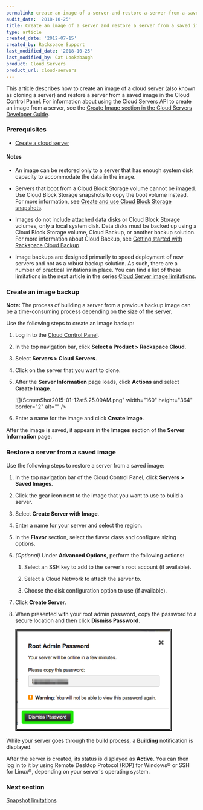```yaml
---
permalink: create-an-image-of-a-server-and-restore-a-server-from-a-saved-image/
audit_date: '2018-10-25'
title: Create an image of a server and restore a server from a saved image
type: article
created_date: '2012-07-15'
created_by: Rackspace Support
last_modified_date: '2018-10-25'
last_modified_by: Cat Lookabaugh
product: Cloud Servers
product_url: cloud-servers
---
```


This article describes how to create an image of a cloud server (also known as
cloning a server) and restore a server from a saved image in the Cloud Control
Panel. For information about using the Cloud Servers API to create an image from
a server, see the [Create Image section in the Cloud Servers Developer Guide](https://docs.rackspace.com/docs/cloud-servers/v2/developer-guide/#create-image-of-specified-server).

### Prerequisites

- [Create a cloud server](/support/how-to/create-a-cloud-server)

#### Notes

- An image can be restored only to a server that has enough system disk capacity
to accommodate the data in the image.

- Servers that boot from a Cloud Block Storage volume cannot be imaged. Use
Cloud Block Storage snapshots to copy the boot volume instead. For more
information, see [Create and use Cloud Block Storage snapshots](/support/how-to/create-and-use-cloud-block-storage-snapshots).

- Images do not include attached data disks or Cloud Block Storage volumes,
only a local system disk. Data disks must be backed up using a Cloud Block
Storage volume, Cloud Backup, or another backup solution. For more information
about Cloud Backup, see [Getting started with Rackspace Cloud Backup](/support/how-to/cloud-backup).

-  Image backups are designed primarily to speed deployment of new servers and
not as a robust backup solution. As such, there are a number of practical
limitations in place. You can find a list of these limitations in the next
article in the series [Cloud Server image limitations](/support/how-to/rackspace-cloud-essentials-cloud-server-image-limitations).

### Create an image backup

**Note:** The process of building a server from a previous backup image can be
a time-consuming process depending on the size of the server.

Use the following steps to create an image backup:

1. Log in to the [Cloud Control Panel](https://login.rackspace.com).

2. In the top navigation bar, click **Select a Product > Rackspace Cloud**.

3. Select **Servers > Cloud Servers**.

4. Click on the server that you want to clone.

5. After the **Server Information** page loads, click **Actions** and select **Create Image**.

    ![](ScreenShot2015-01-12at5.25.09AM.png" width="160" height="364" border="2" alt=""  />

6. Enter a name for the image and click **Create Image**.

After the image is saved, it appears in the **Images** section of the **Server Information** page.

### Restore a server from a saved image

Use the following steps to restore a server from a saved image:

1. In the top navigation bar of the Cloud Control Panel, click **Servers > Saved Images**.

2. Click the gear icon next to the image that you want to use to build a server.

3. Select **Create Server with Image**.

4. Enter a name for your server and select the region.

5. In the **Flavor** section, select the flavor class and configure sizing options.

6. *(Optional)* Under **Advanced Options**, perform the following actions:

     1. Select an SSH key to add to the server's root account (if available).

     2. Select a Cloud Network to attach the server to.

     3. Choose the disk configuration option to use (if available).

7. Click **Create Server**.

8. When presented with your root admin password, copy the password to a secure location and then click **Dismiss Password**.

	<img alt="" src="1405-7.png" border="2" />

While your server goes through the build process, a **Building** notification
is displayed.

After the server is created, its status is displayed as **Active**. You can then
log in to it by using Remote Desktop Protocol (RDP) for Windows&reg; or SSH for
Linux&reg;, depending on your server's operating system.

### Next section

[Snapshot limitations](/support/how-to/rackspace-cloud-essentials-cloud-server-image-limitations)
